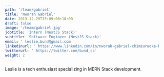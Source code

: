 ```yaml
---
path: '/team/gabriel'
title: 'Nworah Gabriel'
date: 2019-12-29T15:09:08+10:00
draft: false
image: '/team/gabriel.jpg'
jobtitle: 'Intern (NestJS Stack)'
subtitle: 'Software Engineer (NestJS Stack)'
email: ' leslie.bund@gmail.com '
linkedinurl: ' https://www.linkedin.com/in/nworah-gabriel-chimzuruoke-b74121224/'
twitterurl: ' https://twitter.com/bund_cc'
weight: 2
---
```


<p style='text-align: justify'>
    Leslie is a tech enthusiast specializing in MERN Stack development.
</p>
